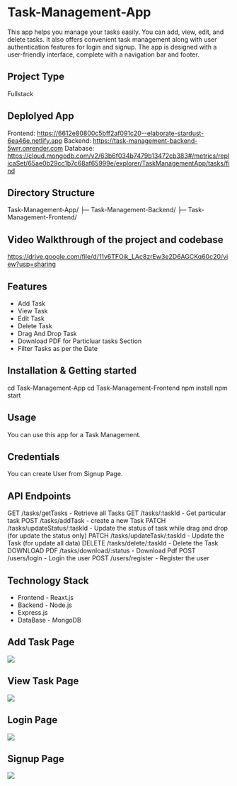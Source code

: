 # Task-Management-App

This app helps you manage your tasks easily. You can add, view, edit, and delete tasks. It also offers convenient task management along with user authentication features for login and signup. The app is designed with a user-friendly interface, complete with a navigation bar and footer.

## Project Type
Fullstack 

## Deplolyed App
Frontend: https://6612e80800c5bff2af091c20--elaborate-stardust-6ea46e.netlify.app
Backend: https://task-management-backend-5wrr.onrender.com
Database: https://cloud.mongodb.com/v2/63b6f034b7479b13472cb383#/metrics/replicaSet/65ae0b29cc1b7c68af65999e/explorer/TaskManagementApp/tasks/find

## Directory Structure
Task-Management-App/
├─ Task-Management-Backend/
├─ Task-Management-Frontend/

## Video Walkthrough of the project and codebase
https://drive.google.com/file/d/11v6TFOik_LAc8zrEw3e2D6AGCKq60c20/view?usp=sharing

## Features
- Add Task 
- View Task
- Edit Task
- Delete Task
- Drag And Drop Task
- Download PDF for Particluar tasks Section
- Filter Tasks as per the Date
  
## Installation & Getting started
cd Task-Management-App
cd Task-Management-Frontend
npm install
npm start

## Usage
You can use this app for a Task Management.

## Credentials
You can create User from Signup Page.

## API Endpoints
GET /tasks/getTasks - Retrieve all Tasks
GET /tasks/:taskId - Get particular task
POST /tasks/addTask - create a new Task
PATCH /tasks/updateStatus/:taskId - Update the status of task while drag and drop (for update the status only)
PATCH /tasks/updateTask/:taskId - Update the Task (for update all data)
DELETE /tasks/delete/:taskId - Delete the Task
DOWNLOAD PDF /tasks/download/:status - Download Pdf
POST /users/login - Login the user
POST /users/register - Register the user

## Technology Stack
- Frontend - Reaxt.js
- Backend - Node.js
- Express.js
- DataBase - MongoDB

<h2>Add Task Page</h2>
<img src="https://github.com/ShubhamPatel12499/Task-Management-App/assets/98810944/9c645316-5d5f-4fc1-b7ff-4cc516069212"/>

<h2>View Task Page</h2>
<img src="https://github.com/ShubhamPatel12499/Task-Management-App/assets/98810944/78852a14-4147-4413-b863-7547d76a698f"/>

<h2>Login Page</h2>
<img src="https://github.com/ShubhamPatel12499/Task-Management-App/assets/98810944/0b836512-4090-409f-84df-66eb05d99f02"/>

<h2>Signup Page</h2>
<img src="https://github.com/ShubhamPatel12499/Task-Management-App/assets/98810944/154d665e-ca12-48f2-bedc-458390e23f28"/>

